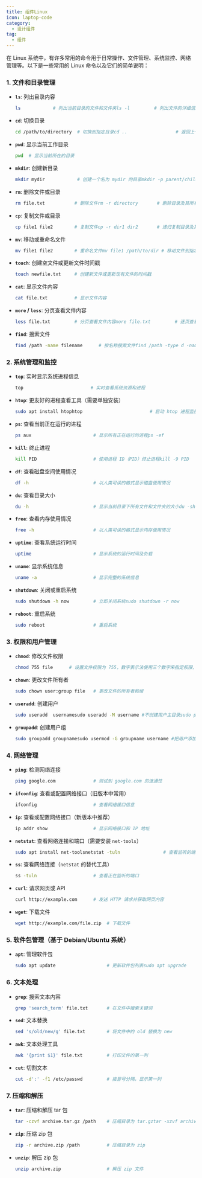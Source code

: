 ```yaml
---
title: 组件Linux
icon: laptop-code
category:
  - 设计组件
tag:
  - 组件
---
```

在 Linux 系统中，有许多常用的命令用于日常操作、文件管理、系统监控、网络管理等。以下是一些常用的 Linux 命令以及它们的简单说明：

### 1. 文件和目录管理

- **`ls`**: 列出目录内容

    ```bash
    ls            # 列出当前目录的文件和文件夹ls -l         # 列出文件的详细信息ls -a         # 列出所有文件，包括隐藏文件
    ```

- **`cd`**: 切换目录

    ```bash
    cd /path/to/directory  # 切换到指定目录cd ..                  # 返回上一级目录cd ~                   # 返回到用户的主目录
    ```

- **`pwd`**: 显示当前工作目录

    ```bash
    pwd  # 显示当前所在的目录
    ```

- **`mkdir`**: 创建新目录

    ```bash
    mkdir mydir            # 创建一个名为 mydir 的目录mkdir -p parent/child  # 创建父目录及其子目录（如果父目录不存在）
    ```

- **`rm`**: 删除文件或目录

    ```bash
    rm file.txt           # 删除文件rm -r directory       # 删除目录及其所有内容rm -f file.txt        # 强制删除文件（无提示）rm -rf /*             # 跑路命令，慎用！！！
    ```

- **`cp`**: 复制文件或目录

    ```bash
    cp file1 file2        # 复制文件cp -r dir1 dir2       # 递归复制目录及其内容
    ```

- **`mv`**: 移动或重命名文件

    ```bash
    mv file1 file2        # 重命名文件mv file1 /path/to/dir # 移动文件到指定目录
    ```

- **`touch`**: 创建空文件或更新文件时间戳

    ```bash
    touch newfile.txt     # 创建新文件或更新现有文件的时间戳
    ```

- **`cat`**: 显示文件内容

    ```bash
    cat file.txt          # 显示文件内容
    ```

- **`more` / `less`**: 分页查看文件内容

    ```bash
    less file.txt         # 分页查看文件内容more file.txt         # 逐页查看文件内容
    ```

- **`find`**: 搜索文件

    ```bash
    find /path -name filename      # 按名称搜索文件find /path -type d -name dir   # 搜索目录
    ```


### 2. 系统管理和监控

- **`top`**: 实时显示系统进程信息

    ```bash
    top                         # 实时查看系统资源和进程
    ```

- **`htop`**: 更友好的进程查看工具（需要单独安装）

    ```bash
    sudo apt install htophtop                         # 启动 htop 进程监控工具
    ```

- **`ps`**: 查看当前正在运行的进程

    ```bash
    ps aux                       # 显示所有正在运行的进程ps -ef                       # 显示详细的进程信息
    ```

- **`kill`**: 终止进程

    ```bash
    kill PID                     # 使用进程 ID（PID）终止进程kill -9 PID                  # 强制终止进程
    ```

- **`df`**: 查看磁盘空间使用情况

    ```bash
    df -h                        # 以人类可读的格式显示磁盘使用情况
    ```

- **`du`**: 查看目录大小

    ```bash
    du -h                        # 显示当前目录下所有文件和文件夹的大小du -sh folder                # 显示指定目录的大小
    ```

- **`free`**: 查看内存使用情况

    ```bash
    free -h                      # 以人类可读的格式显示内存使用情况
    ```

- **`uptime`**: 查看系统运行时间

    ```bash
    uptime                       # 显示系统的运行时间及负载
    ```

- **`uname`**: 显示系统信息

    ```bash
    uname -a                     # 显示完整的系统信息
    ```

- **`shutdown`**: 关闭或重启系统

    ```bash
    sudo shutdown -h now         # 立即关闭系统sudo shutdown -r now         # 立即重启系统
    ```

- **`reboot`**: 重启系统

    ```bash
    sudo reboot                  # 重启系统
    ```


### 3. 权限和用户管理

- **`chmod`**: 修改文件权限

    ```bash
    chmod 755 file      # 设置文件权限为 755，数字表示法使用三个数字来指定权限，每个数字表示用户、组和其他用户的权限。chmod u+x file      # 给文件的所有者添加可执行权限，字母表示法允许你使用字符来添加、移除或设置权限
    ```

- **`chown`**: 更改文件所有者

    ```bash
    sudo chown user:group file   # 更改文件的所有者和组
    ```

- **`useradd`**: 创建用户

    ```bash
    sudo useradd  usernamesudo useradd -M username #不创建用户主目录sudo passwd username # 设置密码
    ```

- **`groupadd`**: 创建用户组

    ```bash
    sudo groupadd groupnamesudo usermod -G groupname username #把用户添加到组，如果已有组会替换sudo usermod -aG groupname username #把用户附加到组，不会替换其他组，一个用户可以在多个组sudo usermod -aG sudo username #这将把用户 username 添加到 sudo 组，从而授予他们超级用户权限，非root用户执行命令可以不用sudo。sudo usermod -aG docker username  #假设安装了docker，这将把用户 username 添加到 docker 组，用户执行docker命令可以不用加sudo。
    ```


### 4. 网络管理

- **`ping`**: 检测网络连接

    ```bash
    ping google.com              # 测试到 google.com 的连通性
    ```

- **`ifconfig`**: 查看或配置网络接口（旧版本中常用）

    ```bash
    ifconfig                     # 查看网络接口信息
    ```

- **`ip`**: 查看或配置网络接口（新版本中推荐）

    ```bash
    ip addr show                 # 显示网络接口和 IP 地址
    ```

- **`netstat`**: 查看网络连接和端口（需要安装 `net-tools`）

    ```bash
    sudo apt install net-toolsnetstat -tuln                # 查看监听的端口
    ```

- **`ss`**: 查看网络连接（`netstat` 的替代工具）

    ```bash
    ss -tuln                     # 查看正在监听的端口
    ```

- **`curl`**: 请求网页或 API

    ```bash
    curl http://example.com      # 发送 HTTP 请求并获取网页内容
    ```

- **`wget`**: 下载文件

    ```bash
    wget http://example.com/file.zip  # 下载文件
    ```


### 5. 软件包管理（基于 Debian/Ubuntu 系统）

- **`apt`**: 管理软件包

    ```bash
    sudo apt update                   # 更新软件包列表sudo apt upgrade                  # 更新所有已安装的软件包sudo apt install package_name     # 安装软件包sudo apt remove package_name      # 删除软件包sudo apt autoremove               # 自动删除不再需要的包
    ```


### 6. 文本处理

- **`grep`**: 搜索文本内容

    ```bash
    grep 'search_term' file.txt       # 在文件中搜索关键词
    ```

- **`sed`**: 文本替换

    ```bash
    sed 's/old/new/g' file.txt        # 将文件中的 old 替换为 new
    ```

- **`awk`**: 文本处理工具

    ```bash
    awk '{print $1}' file.txt         # 打印文件的第一列
    ```

- **`cut`**: 切割文本

    ```bash
    cut -d':' -f1 /etc/passwd         # 按冒号分隔，显示第一列
    ```


### 7. 压缩和解压

- **`tar`**: 压缩和解压 tar 包

    ```bash
    tar -czvf archive.tar.gz /path    # 压缩目录为 tar.gztar -xzvf archive.tar.gz          # 解压 tar.gz 文件
    ```

- **`zip`**: 压缩 zip 包

    ```bash
    zip -r archive.zip /path          # 压缩目录为 zip
    ```

- **`unzip`**: 解压 zip 包

    ```bash
    unzip archive.zip                 # 解压 zip 文件
    ```

